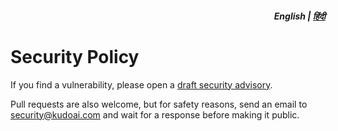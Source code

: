 <div align="right">
<h5>English | <a href="hi/SECURITY.md">हिंदी</a></h5>
</div>

# Security Policy

If you find a vulnerability, please open a [draft security advisory](https://github.com/kudoai/duckduckgpt/security/advisories/new).

Pull requests are also welcome, but for safety reasons, send an email to security@kudoai.com and wait for a response before making it public.
